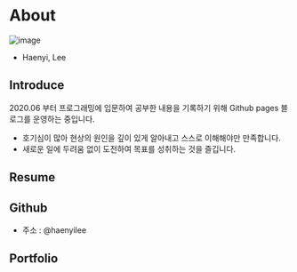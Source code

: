 # About

![image](https://user-images.githubusercontent.com/66978721/103251489-2f3ae400-49bc-11eb-8043-36f9c2718aa5.png) 
- Haenyi, Lee

## Introduce

2020.06 부터 프로그래밍에 입문하여 공부한 내용을 기록하기 위해 Github pages 블로그를 운영하는 중입니다. 

- 호기심이 많아 현상의 원인을 깊이 있게 알아내고 스스로 이해해야만 만족합니다.
- 새로운 일에 두려움 없이 도전하여 목표를 성취하는 것을 즐깁니다.

## Resume

## Github
- 주소 : @haenyilee

## Portfolio
